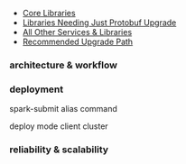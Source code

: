 
- [Core Libraries](#deployment)
- [Libraries Needing Just Protobuf Upgrade](#libraries-needing-just-protobuf-upgrade)
- [All Other Services & Libraries](#all-other-services--libraries)
- [Recommended Upgrade Path](#recommended-upgrade-path)



### architecture & workflow




### deployment

spark-submit alias command

deploy mode client cluster

### reliability & scalability

